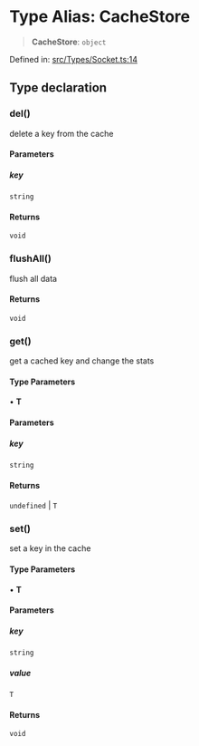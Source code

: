 # Type Alias: CacheStore

> **CacheStore**: `object`

Defined in: [src/Types/Socket.ts:14](https://github.com/Fokusdotid/bail/blob/82f46c566476ac566bfd781dede14412fcdfb787/src/Types/Socket.ts#L14)

## Type declaration

### del()

delete a key from the cache

#### Parameters

##### key

`string`

#### Returns

`void`

### flushAll()

flush all data

#### Returns

`void`

### get()

get a cached key and change the stats

#### Type Parameters

• **T**

#### Parameters

##### key

`string`

#### Returns

`undefined` \| `T`

### set()

set a key in the cache

#### Type Parameters

• **T**

#### Parameters

##### key

`string`

##### value

`T`

#### Returns

`void`

